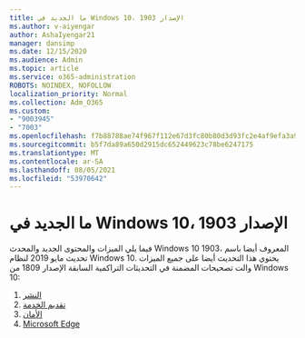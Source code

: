 ```yaml
---
title: ما الجديد في Windows 10، الإصدار 1903
ms.author: v-aiyengar
author: AshaIyengar21
manager: dansimp
ms.date: 12/15/2020
ms.audience: Admin
ms.topic: article
ms.service: o365-administration
ROBOTS: NOINDEX, NOFOLLOW
localization_priority: Normal
ms.collection: Adm_O365
ms.custom:
- "9003945"
- "7003"
ms.openlocfilehash: f7b88788ae74f967f112e67d3fc80b80d3d93fc2e4af9efa3a977d16d1d70350
ms.sourcegitcommit: b5f7da89a650d2915dc652449623c78be6247175
ms.translationtype: MT
ms.contentlocale: ar-SA
ms.lasthandoff: 08/05/2021
ms.locfileid: "53970642"
---
```

# <a name="whats-new-in-windows-10-version-1903"></a>ما الجديد في Windows 10، الإصدار 1903

فيما يلي الميزات والمحتوى الجديد والمحدث Windows 10 1903، المعروف أيضا باسم تحديث مايو 2019 لنظام Windows 10. يحتوي هذا التحديث أيضا على جميع الميزات والت تصحيحات المضمنة في التحديثات التراكمية السابقة الإصدار 1809 من Windows 10:

1. [النشر](https://go.microsoft.com/fwlink/?linkid=2114296)
1. [تقديم الخدمة](https://go.microsoft.com/fwlink/?linkid=2114493)
1. [الأمان](https://go.microsoft.com/fwlink/?linkid=2114297)
1. [Microsoft Edge](https://go.microsoft.com/fwlink/?linkid=2114298)
